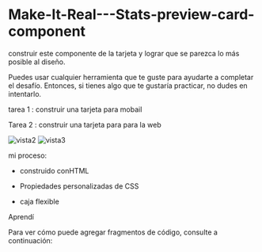 # Make-It-Real---Stats-preview-card-component




construir este componente de la tarjeta y lograr que se parezca lo más posible al diseño.

Puedes usar cualquier herramienta que te guste para ayudarte a completar el desafío. Entonces, si tienes algo que te gustaría practicar, no dudes en intentarlo.

tarea 1 : construir una tarjeta para mobail

Tarea 2 : construir una tarjeta para para la web

![vista2](https://user-images.githubusercontent.com/115027137/195467603-3b3fd117-2a8d-49cc-a15f-a13b89a60597.png)
![vista3](https://user-images.githubusercontent.com/115027137/195467615-3e8803a6-b6de-4ebf-994f-2a01dd7d3ce0.png)




mi proceso:

- construido conHTML

- Propiedades personalizadas de CSS

- caja flexible

Aprendí


Para ver cómo puede agregar fragmentos de código, consulte a continuación:

